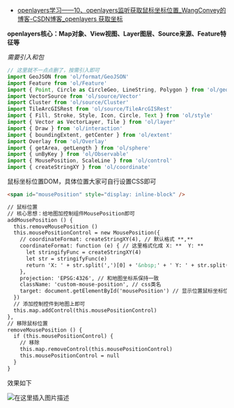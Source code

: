 - [openlayers学习——10、openlayers监听获取鼠标坐标位置_WangConvey的博客-CSDN博客_openlayers 获取坐标](https://blog.csdn.net/weixin_43390116/article/details/122441363)

**openlayers核心：Map对象、View视图、Layer图层、Source来源、Feature特征等**

*需要引入和包*

```javascript
// 这里就不一点点删了，按需引入即可
import GeoJSON from 'ol/format/GeoJSON'
import Feature from 'ol/Feature'
import { Point, Circle as CircleGeo, LineString, Polygon } from 'ol/geom'
import VectorSource from 'ol/source/Vector'
import Cluster from 'ol/source/Cluster'
import TileArcGISRest from 'ol/source/TileArcGISRest'
import { Fill, Stroke, Style, Icon, Circle, Text } from 'ol/style'
import { Vector as VectorLayer, Tile } from 'ol/layer'
import { Draw } from 'ol/interaction'
import { boundingExtent, getCenter } from 'ol/extent'
import Overlay from 'ol/Overlay'
import { getArea, getLength } from 'ol/sphere'
import { unByKey } from 'ol/Observable'
import { MousePosition, ScaleLine } from 'ol/control'
import { createStringXY } from 'ol/coordinate'

```

鼠标坐标位置DOM，具体位置大家可自行设置CSS即可

```html
<span id="mousePosition" style="display: inline-block" />

// 鼠标位置
// 核心思想：给地图加控制组件MousePosition即可
addMousePosition () {
  this.removeMousePosition ()
  this.mousePositionControl = new MousePosition({
    // coordinateFormat: createStringXY(4), // 默认格式 **,**
    coordinateFormat: function (e) { // 这里格式化成 X: **  Y: **
      let stringifyFunc = createStringXY(4)
      let str = stringifyFunc(e)
      return 'X: ' + str.split(',')[0] + '&nbsp;' + ' Y: ' + str.split(',')[1]
    },
    projection: 'EPSG:4326', // 和地图坐标系保持一致
    className: 'custom-mouse-position', // css类名
    target: document.getElementById('mousePosition') // 显示位置鼠标坐标位置DOM
  })
  // 添加控制控件到地图上即可
  this.map.addControl(this.mousePositionControl)
},
// 移除鼠标位置
removeMousePosition () {
  if (this.mousePositionControl) {
    // 移除
    this.map.removeControl(this.mousePositionControl)
    this.mousePositionControl = null
  }
}
```

效果如下

![在这里插入图片描述](https://img-blog.csdnimg.cn/756be7918528445fb6d92bd3c49e8871.png?x-oss-process=image/watermark,type_d3F5LXplbmhlaQ,shadow_50,text_Q1NETiBAV2FuZ0NvbnZleQ==,size_20,color_FFFFFF,t_70,g_se,x_16)